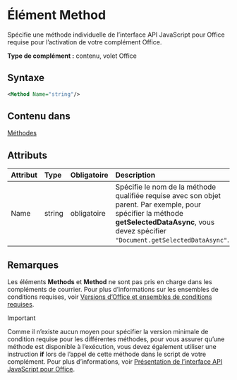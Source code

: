 # <a name="method-element"></a>Élément Method

Spécifie une méthode individuelle de l’interface API JavaScript pour Office requise pour l’activation de votre complément Office.

**Type de complément :** contenu, volet Office

## <a name="syntax"></a>Syntaxe

```XML
<Method Name="string"/>
```

## <a name="contained-in"></a>Contenu dans

[Méthodes](methods.md)

## <a name="attributes"></a>Attributs

|**Attribut**|**Type**|**Obligatoire**|**Description**|
|:-----|:-----|:-----|:-----|
|Name|string|obligatoire|Spécifie le nom de la méthode qualifiée requise avec son objet parent. Par exemple, pour spécifier la méthode **getSelectedDataAsync**, vous devez spécifier `"Document.getSelectedDataAsync"`.|

## <a name="remarks"></a>Remarques

Les éléments **Methods** et **Method** ne sont pas pris en charge dans les compléments de courrier. Pour plus d’informations sur les ensembles de conditions requises, voir [Versions d’Office et ensembles de conditions requises](https://docs.microsoft.com/office/dev/add-ins/develop/office-versions-and-requirement-sets).

> [!IMPORTANT] 
> Comme il n’existe aucun moyen pour spécifier la version minimale de condition requise pour les différentes méthodes, pour vous assurer qu’une méthode est disponible à l’exécution, vous devez également utiliser une instruction **if** lors de l’appel de cette méthode dans le script de votre complément. Pour plus d’informations, voir [Présentation de l’interface API JavaScript pour Office](https://docs.microsoft.com/office/dev/add-ins/develop/understanding-the-javascript-api-for-office).

